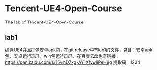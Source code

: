 # Tencent-UE4-Open-Course
The lab of Tencent-UE4-Open-Course  
## lab1
编译UE4并且打包安卓apk包，在git release中有lab1的文件，包含：安卓apk包，安卓运行录屏，win包运行录屏，在百度云盘也有链接：https://pan.baidu.com/s/15vmD7xg-AY1XfvwIiPeH8g 
提取码：1234
